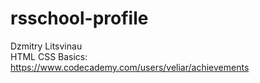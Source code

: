 # rsschool-profile
Dzmitry Litsvinau  
HTML CSS Basics: https://www.codecademy.com/users/veliar/achievements
